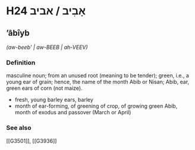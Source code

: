 # H24 אָבִיב / אביב

## ʼâbîyb

_(aw-beeb' | aw-BEEB | ah-VEEV)_

### Definition

masculine noun; from an unused root (meaning to be tender); green, i.e., a young ear of grain; hence, the name of the month Abib or Nisan; Abib, ear, green ears of corn (not maize).

- fresh, young barley ears, barley
- month of ear-forming, of greening of crop, of growing green Abib, month of exodus and passover (March or April)
### See also

[[G3501]], [[G3936]]

